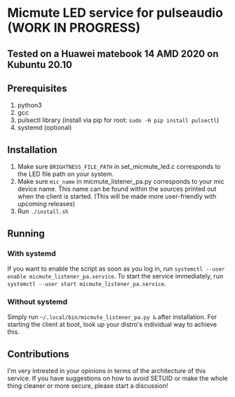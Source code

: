 # Micmute LED service for pulseaudio (WORK IN PROGRESS)
## Tested on a Huawei matebook 14 AMD 2020 on Kubuntu 20.10

## Prerequisites
1. python3
2. gcc
3. pulsectl library (install via pip for root: `sudo -H pip install pulsectl`)
4. systemd (optional)

## Installation
1. Make sure `BRIGHTNESS_FILE_PATH` in set_micmute_led.c corresponds to the LED file path on your system.
2. Make sure `mic_name` in micmute_listener_pa.py corresponds to your mic device name. This name can be found within the sources printed out when the client is started. (This will be made more user-friendly with upcoming releases)
3. Run `./install.sh`

## Running

### With systemd
If you want to enable the script as soon as you log in, run `systemctl --user enable micmute_listener_pa.service`.
To start the service immediately, run `systemctl --user start micmute_listener_pa.service`.

### Without systemd
Simply run `~/.local/bin/micmute_listener_pa.py &` after installation. For starting the client at boot, look up your distro's individual way to achieve this.

## Contributions
I'm very intrested in your opinions in terms of the architecture of this service. If you have suggestions on how to avoid SETUID or make the whole thing cleaner or more secure, please start a discussion!